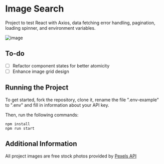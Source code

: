 # Image Search

Project to test React with Axios, data fetching error handling, pagination, loading spinner, and environment variables.

![image](https://user-images.githubusercontent.com/12193814/97550076-f5dffb00-19af-11eb-8f51-48aeaab046a1.png)

## To-do

- [ ] Refactor component states for better atomicity
- [ ] Enhance image grid design

## Running the Project

To get started, fork the repository, clone it, rename the file ".env-example" to ".env" and fill in information about your API key.

Then, run the following commands:

    npm install
    npm run start

## Additional Information

All project images are free stock photos provided by [Pexels API](https://www.pexels.com/api/)
